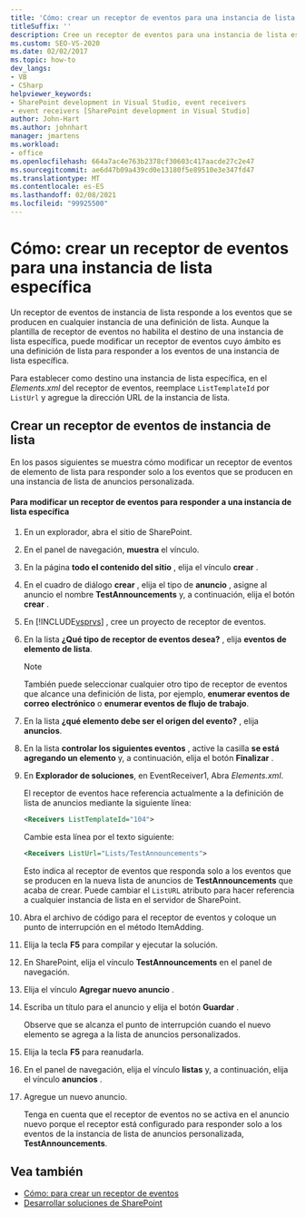 ```yaml
---
title: 'Cómo: crear un receptor de eventos para una instancia de lista específica | Microsoft Docs'
titleSuffix: ''
description: Cree un receptor de eventos para una instancia de lista específica. Un receptor de eventos de instancia de lista responde a los eventos que se producen en cualquier instancia de una definición de lista.
ms.custom: SEO-VS-2020
ms.date: 02/02/2017
ms.topic: how-to
dev_langs:
- VB
- CSharp
helpviewer_keywords:
- SharePoint development in Visual Studio, event receivers
- event receivers [SharePoint development in Visual Studio]
author: John-Hart
ms.author: johnhart
manager: jmartens
ms.workload:
- office
ms.openlocfilehash: 664a7ac4e763b2378cf30603c417aacde27c2e47
ms.sourcegitcommit: ae6d47b09a439cd0e13180f5e89510e3e347fd47
ms.translationtype: MT
ms.contentlocale: es-ES
ms.lasthandoff: 02/08/2021
ms.locfileid: "99925500"
---
```

# <a name="how-to-create-an-event-receiver-for-a-specific-list-instance"></a>Cómo: crear un receptor de eventos para una instancia de lista específica
  Un receptor de eventos de instancia de lista responde a los eventos que se producen en cualquier instancia de una definición de lista. Aunque la plantilla de receptor de eventos no habilita el destino de una instancia de lista específica, puede modificar un receptor de eventos cuyo ámbito es una definición de lista para responder a los eventos de una instancia de lista específica.

 Para establecer como destino una instancia de lista específica, en el *Elements.xml* del receptor de eventos, reemplace `ListTemplateId` por `ListUrl` y agregue la dirección URL de la instancia de lista.

## <a name="create-a-list-instance-event-receiver"></a>Crear un receptor de eventos de instancia de lista
 En los pasos siguientes se muestra cómo modificar un receptor de eventos de elemento de lista para responder solo a los eventos que se producen en una instancia de lista de anuncios personalizada.

#### <a name="to-modify-an-event-receiver-to-respond-to-a-specific-list-instance"></a>Para modificar un receptor de eventos para responder a una instancia de lista específica

1. En un explorador, abra el sitio de SharePoint.

2. En el panel de navegación, **muestra** el vínculo.

3. En la página **todo el contenido del sitio** , elija el vínculo **crear** .

4. En el cuadro de diálogo **crear** , elija el tipo de **anuncio** , asigne al anuncio el nombre **TestAnnouncements** y, a continuación, elija el botón **crear** .

5. En [!INCLUDE[vsprvs](../sharepoint/includes/vsprvs-md.md)] , cree un proyecto de receptor de eventos.

6. En la lista **¿Qué tipo de receptor de eventos desea?** , elija **eventos de elemento de lista**.

    > [!NOTE]
    > También puede seleccionar cualquier otro tipo de receptor de eventos que alcance una definición de lista, por ejemplo, **enumerar eventos de correo electrónico** o **enumerar eventos de flujo de trabajo**.

7. En la lista **¿qué elemento debe ser el origen del evento?** , elija **anuncios**.

8. En la lista **controlar los siguientes eventos** , active la casilla **se está agregando un elemento** y, a continuación, elija el botón **Finalizar** .

9. En **Explorador de soluciones**, en EventReceiver1, Abra *Elements.xml*.

     El receptor de eventos hace referencia actualmente a la definición de lista de anuncios mediante la siguiente línea:

    ```xml
    <Receivers ListTemplateId="104">
    ```

     Cambie esta línea por el texto siguiente:

    ```xml
    <Receivers ListUrl="Lists/TestAnnouncements">
    ```

     Esto indica al receptor de eventos que responda solo a los eventos que se producen en la nueva lista de anuncios de **TestAnnouncements** que acaba de crear. Puede cambiar el `ListURL` atributo para hacer referencia a cualquier instancia de lista en el servidor de SharePoint.

10. Abra el archivo de código para el receptor de eventos y coloque un punto de interrupción en el método ItemAdding.

11. Elija la tecla **F5** para compilar y ejecutar la solución.

12. En SharePoint, elija el vínculo **TestAnnouncements** en el panel de navegación.

13. Elija el vínculo **Agregar nuevo anuncio** .

14. Escriba un título para el anuncio y elija el botón **Guardar** .

     Observe que se alcanza el punto de interrupción cuando el nuevo elemento se agrega a la lista de anuncios personalizados.

15. Elija la tecla **F5** para reanudarla.

16. En el panel de navegación, elija el vínculo **listas** y, a continuación, elija el vínculo **anuncios** .

17. Agregue un nuevo anuncio.

     Tenga en cuenta que el receptor de eventos no se activa en el anuncio nuevo porque el receptor está configurado para responder solo a los eventos de la instancia de lista de anuncios personalizada, **TestAnnouncements**.

## <a name="see-also"></a>Vea también
- [Cómo: para crear un receptor de eventos](../sharepoint/how-to-create-an-event-receiver.md)
- [Desarrollar soluciones de SharePoint](../sharepoint/developing-sharepoint-solutions.md)
